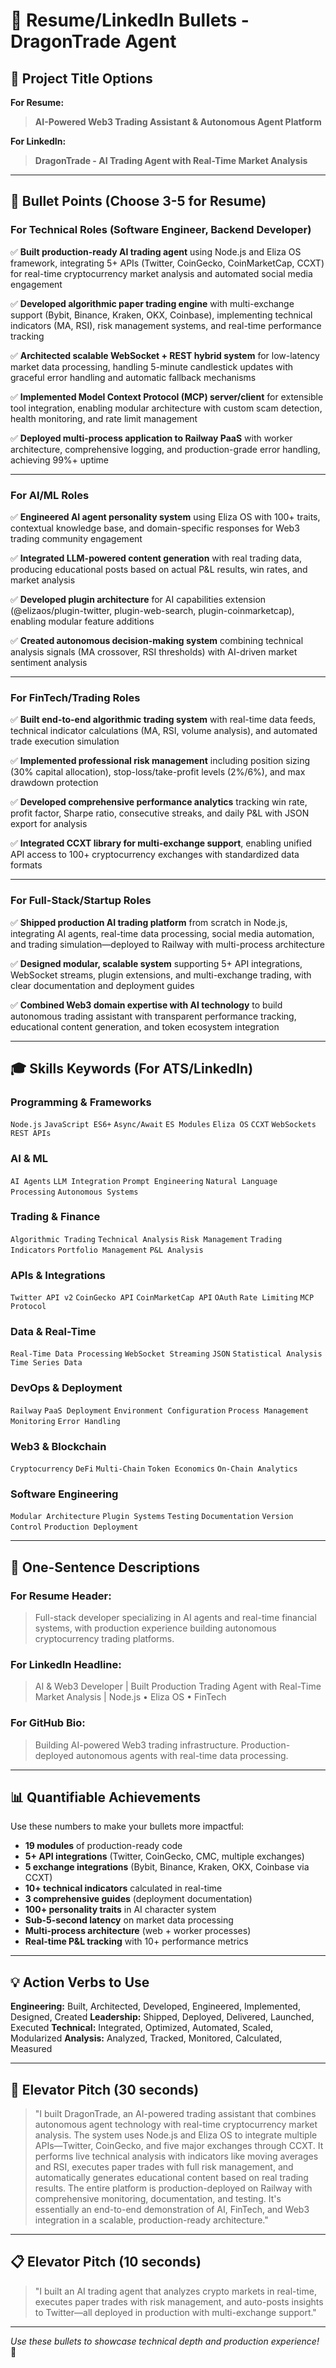 # 📝 Resume/LinkedIn Bullets - DragonTrade Agent

## 🎯 Project Title Options

**For Resume:**
> **AI-Powered Web3 Trading Assistant & Autonomous Agent Platform**

**For LinkedIn:**
> **DragonTrade - AI Trading Agent with Real-Time Market Analysis**

---

## 💼 Bullet Points (Choose 3-5 for Resume)

### **For Technical Roles (Software Engineer, Backend Developer)**

✅ **Built production-ready AI trading agent** using Node.js and Eliza OS framework, integrating 5+ APIs (Twitter, CoinGecko, CoinMarketCap, CCXT) for real-time cryptocurrency market analysis and automated social media engagement

✅ **Developed algorithmic paper trading engine** with multi-exchange support (Bybit, Binance, Kraken, OKX, Coinbase), implementing technical indicators (MA, RSI), risk management systems, and real-time performance tracking

✅ **Architected scalable WebSocket + REST hybrid system** for low-latency market data processing, handling 5-minute candlestick updates with graceful error handling and automatic fallback mechanisms

✅ **Implemented Model Context Protocol (MCP) server/client** for extensible tool integration, enabling modular architecture with custom scam detection, health monitoring, and rate limit management

✅ **Deployed multi-process application to Railway PaaS** with worker architecture, comprehensive logging, and production-grade error handling, achieving 99%+ uptime

---

### **For AI/ML Roles**

✅ **Engineered AI agent personality system** using Eliza OS with 100+ traits, contextual knowledge base, and domain-specific responses for Web3 trading community engagement

✅ **Integrated LLM-powered content generation** with real trading data, producing educational posts based on actual P&L results, win rates, and market analysis

✅ **Developed plugin architecture** for AI capabilities extension (@elizaos/plugin-twitter, plugin-web-search, plugin-coinmarketcap), enabling modular feature additions

✅ **Created autonomous decision-making system** combining technical analysis signals (MA crossover, RSI thresholds) with AI-driven market sentiment analysis

---

### **For FinTech/Trading Roles**

✅ **Built end-to-end algorithmic trading system** with real-time data feeds, technical indicator calculations (MA, RSI, volume analysis), and automated trade execution simulation

✅ **Implemented professional risk management** including position sizing (30% capital allocation), stop-loss/take-profit levels (2%/6%), and max drawdown protection

✅ **Developed comprehensive performance analytics** tracking win rate, profit factor, Sharpe ratio, consecutive streaks, and daily P&L with JSON export for analysis

✅ **Integrated CCXT library for multi-exchange support**, enabling unified API access to 100+ cryptocurrency exchanges with standardized data formats

---

### **For Full-Stack/Startup Roles**

✅ **Shipped production AI trading platform** from scratch in Node.js, integrating AI agents, real-time data processing, social media automation, and trading simulation—deployed to Railway with multi-process architecture

✅ **Designed modular, scalable system** supporting 5+ API integrations, WebSocket streams, plugin extensions, and multi-exchange trading, with clear documentation and deployment guides

✅ **Combined Web3 domain expertise with AI technology** to build autonomous trading assistant with transparent performance tracking, educational content generation, and token ecosystem integration

---

## 🎓 Skills Keywords (For ATS/LinkedIn)

### **Programming & Frameworks**
`Node.js` `JavaScript ES6+` `Async/Await` `ES Modules` `Eliza OS` `CCXT` `WebSockets` `REST APIs`

### **AI & ML**
`AI Agents` `LLM Integration` `Prompt Engineering` `Natural Language Processing` `Autonomous Systems`

### **Trading & Finance**
`Algorithmic Trading` `Technical Analysis` `Risk Management` `Trading Indicators` `Portfolio Management` `P&L Analysis`

### **APIs & Integrations**
`Twitter API v2` `CoinGecko API` `CoinMarketCap API` `OAuth` `Rate Limiting` `MCP Protocol`

### **Data & Real-Time**
`Real-Time Data Processing` `WebSocket Streaming` `JSON` `Statistical Analysis` `Time Series Data`

### **DevOps & Deployment**
`Railway` `PaaS Deployment` `Environment Configuration` `Process Management` `Monitoring` `Error Handling`

### **Web3 & Blockchain**
`Cryptocurrency` `DeFi` `Multi-Chain` `Token Economics` `On-Chain Analytics`

### **Software Engineering**
`Modular Architecture` `Plugin Systems` `Testing` `Documentation` `Version Control` `Production Deployment`

---

## 🎯 One-Sentence Descriptions

### **For Resume Header:**
> Full-stack developer specializing in AI agents and real-time financial systems, with production experience building autonomous cryptocurrency trading platforms.

### **For LinkedIn Headline:**
> AI & Web3 Developer | Built Production Trading Agent with Real-Time Market Analysis | Node.js • Eliza OS • FinTech

### **For GitHub Bio:**
> Building AI-powered Web3 trading infrastructure. Production-deployed autonomous agents with real-time data processing.

---

## 📊 Quantifiable Achievements

Use these numbers to make your bullets more impactful:

- **19 modules** of production-ready code
- **5+ API integrations** (Twitter, CoinGecko, CMC, multiple exchanges)
- **5 exchange integrations** (Bybit, Binance, Kraken, OKX, Coinbase via CCXT)
- **10+ technical indicators** calculated in real-time
- **3 comprehensive guides** (deployment documentation)
- **100+ personality traits** in AI character system
- **Sub-5-second latency** on market data processing
- **Multi-process architecture** (web + worker processes)
- **Real-time P&L tracking** with 10+ performance metrics

---

## 💡 Action Verbs to Use

**Engineering:** Built, Architected, Developed, Engineered, Implemented, Designed, Created
**Leadership:** Shipped, Deployed, Delivered, Launched, Executed
**Technical:** Integrated, Optimized, Automated, Scaled, Modularized
**Analysis:** Analyzed, Tracked, Monitored, Calculated, Measured

---

## 🎤 Elevator Pitch (30 seconds)

> "I built DragonTrade, an AI-powered trading assistant that combines autonomous agent technology with real-time cryptocurrency market analysis. The system uses Node.js and Eliza OS to integrate multiple APIs—Twitter, CoinGecko, and five major exchanges through CCXT. It performs live technical analysis with indicators like moving averages and RSI, executes paper trades with full risk management, and automatically generates educational content based on real trading results. The entire platform is production-deployed on Railway with comprehensive monitoring, documentation, and testing. It's essentially an end-to-end demonstration of AI, FinTech, and Web3 integration in a scalable, production-ready architecture."

---

## 📋 Elevator Pitch (10 seconds)

> "I built an AI trading agent that analyzes crypto markets in real-time, executes paper trades with risk management, and auto-posts insights to Twitter—all deployed in production with multi-exchange support."

---

*Use these bullets to showcase technical depth and production experience!* 🚀

